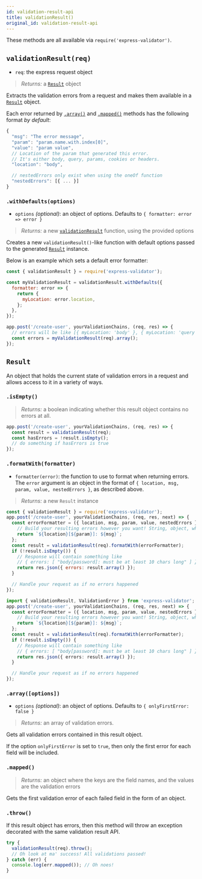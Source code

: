```yaml
---
id: validation-result-api
title: validationResult()
original_id: validation-result-api
---
```


These methods are all available via `require('express-validator')`.

## `validationResult(req)`

- `req`: the express request object

> _Returns:_ a [`Result`](#result) object

Extracts the validation errors from a request and makes them available in a [`Result`](#result) object.

Each error returned by [`.array()`](#array-options) and [`.mapped()`](#mapped) methods
has the following format _by default_:

```js
{
  "msg": "The error message",
  "param": "param.name.with.index[0]",
  "value": "param value",
  // Location of the param that generated this error.
  // It's either body, query, params, cookies or headers.
  "location": "body",

  // nestedErrors only exist when using the oneOf function
  "nestedErrors": [{ ... }]
}
```

### `.withDefaults(options)`

- `options` _(optional)_: an object of options. Defaults to `{ formatter: error => error }`

> _Returns:_ a new [`validationResult`](#validationresultreq) function, using the provided options

Creates a new `validationResult()`-like function with default options passed to the generated
[`Result`](#result) instance.

Below is an example which sets a default error formatter:

```js
const { validationResult } = require('express-validator');

const myValidationResult = validationResult.withDefaults({
  formatter: error => {
    return {
      myLocation: error.location,
    };
  },
});

app.post('/create-user', yourValidationChains, (req, res) => {
  // errors will be like [{ myLocation: 'body' }, { myLocation: 'query' }], etc
  const errors = myValidationResult(req).array();
});
```

## `Result`

An object that holds the current state of validation errors in a request and allows access to it in
a variety of ways.

### `.isEmpty()`

> _Returns:_ a boolean indicating whether this result object contains no errors at all.

```js
app.post('/create-user', yourValidationChains, (req, res) => {
  const result = validationResult(req);
  const hasErrors = !result.isEmpty();
  // do something if hasErrors is true
});
```

### `.formatWith(formatter)`

- `formatter(error)`: the function to use to format when returning errors.  
   The `error` argument is an object in the format of `{ location, msg, param, value, nestedErrors }`, as described above.

> _Returns:_ a new `Result` instance

<!--DOCUSAURUS_CODE_TABS-->
<!--JavaScript-->

```js
const { validationResult } = require('express-validator');
app.post('/create-user', yourValidationChains, (req, res, next) => {
  const errorFormatter = ({ location, msg, param, value, nestedErrors }) => {
    // Build your resulting errors however you want! String, object, whatever - it works!
    return `${location}[${param}]: ${msg}`;
  };
  const result = validationResult(req).formatWith(errorFormatter);
  if (!result.isEmpty()) {
    // Response will contain something like
    // { errors: [ "body[password]: must be at least 10 chars long" ] }
    return res.json({ errors: result.array() });
  }

  // Handle your request as if no errors happened
});
```

<!--TypeScript-->

```typescript
import { validationResult, ValidationError } from 'express-validator';
app.post('/create-user', yourValidationChains, (req, res, next) => {
  const errorFormatter = ({ location, msg, param, value, nestedErrors }: ValidationError) => {
    // Build your resulting errors however you want! String, object, whatever - it works!
    return `${location}[${param}]: ${msg}`;
  };
  const result = validationResult(req).formatWith(errorFormatter);
  if (!result.isEmpty()) {
    // Response will contain something like
    // { errors: [ "body[password]: must be at least 10 chars long" ] }
    return res.json({ errors: result.array() });
  }

  // Handle your request as if no errors happened
});
```

<!--END_DOCUSAURUS_CODE_TABS-->

### `.array([options])`

- `options` _(optional)_: an object of options. Defaults to `{ onlyFirstError: false }`

> _Returns:_ an array of validation errors.

Gets all validation errors contained in this result object.

If the option `onlyFirstError` is set to `true`, then only the first
error for each field will be included.

### `.mapped()`

> _Returns:_ an object where the keys are the field names, and the values are the validation errors

Gets the first validation error of each failed field in the form of an object.

### `.throw()`

If this result object has errors, then this method will throw an exception
decorated with the same validation result API.

```js
try {
  validationResult(req).throw();
  // Oh look at ma' success! All validations passed!
} catch (err) {
  console.log(err.mapped()); // Oh noes!
}
```
